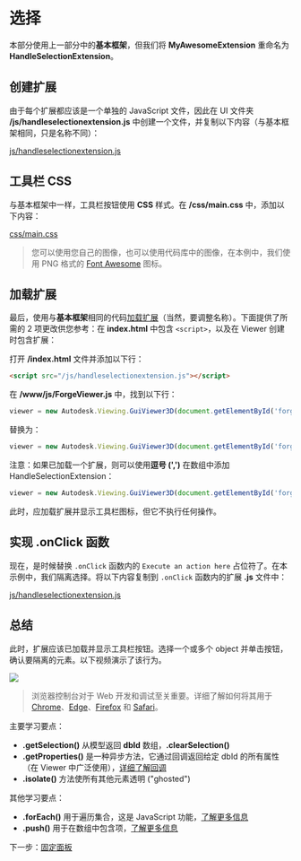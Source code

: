 # 选择

本部分使用上一部分中的**基本框架**，但我们将 **MyAwesomeExtension** 重命名为 **HandleSelectionExtension**。 

## 创建扩展

由于每个扩展都应该是一个单独的 JavaScript 文件，因此在 UI 文件夹 **/js/handleselectionextension.js** 中创建一个文件，并复制以下内容（与基本框架相同，只是名称不同）： 

[js/handleselectionextension.js](_snippets/extensions/js/handleselectionextension.1.js ':include :type=code javascript')

## 工具栏 CSS

与基本框架中一样，工具栏按钮使用 **CSS** 样式。在 **/css/main.css** 中，添加以下内容：

[css/main.css](_snippets/extensions/css/main.2.css ':include :type=code css')

> 您可以使用您自己的图像，也可以使用代码库中的图像，在本例中，我们使用 PNG 格式的 [Font Awesome](https://fontawesome.com/) 图标。

## 加载扩展

最后，使用与**基本框架**相同的代码[加载扩展](/zh-CN/viewer/extensions/skeleton?id=loading-the-extension)（当然，要调整名称）。下面提供了所需的 2 项更改供您参考：在 **index.html** 中包含 `<script>`，以及在 Viewer 创建时包含扩展：

 打开 **/index.html** 文件并添加以下行：

```html
<script src="/js/handleselectionextension.js"></script>
```

在 **/www/js/ForgeViewer.js** 中，找到以下行：

```javascript
viewer = new Autodesk.Viewing.GuiViewer3D(document.getElementById('forgeViewer'));
```

替换为：

```javascript
viewer = new Autodesk.Viewing.GuiViewer3D(document.getElementById('forgeViewer'), { extensions: ['HandleSelectionExtension'] });
```

注意：如果已加载一个扩展，则可以使用**逗号 (',')** 在数组中添加 HandleSelectionExtension：

```javascript
viewer = new Autodesk.Viewing.GuiViewer3D(document.getElementById('forgeViewer'), { extensions: ['MyAwesomeExtension','HandleSelectionExtension'] }); 
```

此时，应加载扩展并显示工具栏图标，但它不执行任何操作。

## 实现 .onClick 函数

现在，是时候替换 `.onClick` 函数内的 `Execute an action here` 占位符了。在本示例中，我们隔离选择。将以下内容复制到 `.onClick` 函数内的扩展 **.js** 文件中：

[js/handleselectionextension.js](_snippets/extensions/js/handleselectionextension.2.js ':include :type=code javascript')

## 总结

此时，扩展应该已加载并显示工具栏按钮。选择一个或多个 object 并单击按钮，确认要隔离的元素。以下视频演示了该行为。

![](_media/javascript/js_isolate.gif)

> 浏览器控制台对于 Web 开发和调试至关重要。详细了解如何将其用于 [Chrome](https://developers.google.com/web/tools/chrome-devtools/console/)、[Edge](https://docs.microsoft.com/en-us/microsoft-edge/devtools-guide/console)、[Firefox](https://developer.mozilla.org/en-US/docs/Tools/Web_Console/Opening_the_Web_Console) 和 [Safari](https://developer.apple.com/safari/tools/)。

主要学习要点：

- **.getSelection()** 从模型返回 **dbId** 数组，**.clearSelection()**
- **.getProperties()** 是一种异步方法，它通过回调返回给定 dbId 的所有属性（在 Viewer 中广泛使用），[详细了解回调](https://developer.mozilla.org/en-US/docs/Glossary/Callback_function)
- **.isolate()** 方法使所有其他元素透明 ("ghosted")

其他学习要点：

- **.forEach()** 用于遍历集合，这是 JavaScript 功能，[了解更多信息](https://www.w3schools.com/jsref/jsref_forEach.asp)
- **.push()** 用于在数组中包含项，[了解更多信息](https://www.w3schools.com/jsref/jsref_push.asp)

下一步：[固定面板](/zh-CN/viewer/extensions/panel)